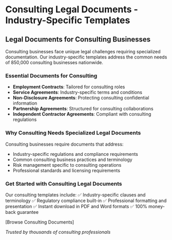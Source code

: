 # Consulting Legal Documents - Industry-Specific Templates

## Legal Documents for Consulting Businesses

Consulting businesses face unique legal challenges requiring specialized documentation. Our industry-specific templates address the common needs of 850,000 consulting businesses nationwide.

### Essential Documents for Consulting

- **Employment Contracts**: Tailored for consulting roles
- **Service Agreements**: Industry-specific terms and conditions
- **Non-Disclosure Agreements**: Protecting consulting confidential information
- **Partnership Agreements**: Structured for consulting collaborations
- **Independent Contractor Agreements**: Compliant with consulting regulations

### Why Consulting Needs Specialized Legal Documents

Consulting businesses require documents that address:
- Industry-specific regulations and compliance requirements
- Common consulting business practices and terminology
- Risk management specific to consulting operations
- Professional standards and licensing requirements

### Get Started with Consulting Legal Documents

Our consulting templates include:
✅ Industry-specific clauses and terminology
✅ Regulatory compliance built-in
✅ Professional formatting and presentation
✅ Instant download in PDF and Word formats
✅ 100% money-back guarantee

[Browse Consulting Documents]

*Trusted by thousands of consulting professionals*
